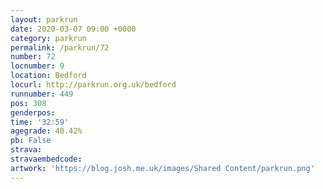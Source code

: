 ```yaml
---
layout: parkrun
date: 2020-03-07 09:00 +0000
category: parkrun
permalink: /parkrun/72
number: 72
locnumber: 9
location: Bedford
locurl: http://parkrun.org.uk/bedford
runnumber: 449
pos: 308
genderpos: 
time: '32:59'
agegrade: 40.42%
pb: False
strava: 
stravaembedcode:
artwork: 'https://blog.josh.me.uk/images/Shared Content/parkrun.png'
---
```


